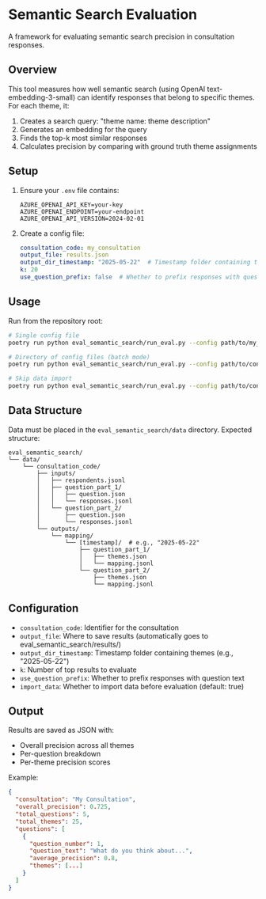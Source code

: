 # Semantic Search Evaluation

A framework for evaluating semantic search precision in consultation responses.

## Overview

This tool measures how well semantic search (using OpenAI text-embedding-3-small) can identify responses that belong to specific themes. For each theme, it:

1. Creates a search query: "theme name: theme description"
2. Generates an embedding for the query
3. Finds the top-k most similar responses
4. Calculates precision by comparing with ground truth theme assignments

## Setup

1. Ensure your `.env` file contains:
   ```
   AZURE_OPENAI_API_KEY=your-key
   AZURE_OPENAI_ENDPOINT=your-endpoint
   AZURE_OPENAI_API_VERSION=2024-02-01
   ```

2. Create a config file:
   ```yaml
   consultation_code: my_consultation
   output_file: results.json
   output_dir_timestamp: "2025-05-22"  # Timestamp folder containing themes
   k: 20
   use_question_prefix: false  # Whether to prefix responses with question text
   ```

## Usage

Run from the repository root:

```bash
# Single config file
poetry run python eval_semantic_search/run_eval.py --config path/to/my_config.yaml

# Directory of config files (batch mode)
poetry run python eval_semantic_search/run_eval.py --config path/to/configs/

# Skip data import
poetry run python eval_semantic_search/run_eval.py --config path/to/config --no-import-data
```

## Data Structure

Data must be placed in the `eval_semantic_search/data` directory. Expected structure:
```
eval_semantic_search/
└── data/
    └── consultation_code/
        ├── inputs/
        │   ├── respondents.jsonl
        │   ├── question_part_1/
        │   │   ├── question.json
        │   │   └── responses.jsonl
        │   └── question_part_2/
        │       ├── question.json
        │       └── responses.jsonl
        └── outputs/
            └── mapping/
                └── [timestamp]/  # e.g., "2025-05-22"
                    ├── question_part_1/
                    │   ├── themes.json
                    │   └── mapping.jsonl
                    └── question_part_2/
                        ├── themes.json
                        └── mapping.jsonl
```

## Configuration

- `consultation_code`: Identifier for the consultation
- `output_file`: Where to save results (automatically goes to eval_semantic_search/results/)
- `output_dir_timestamp`: Timestamp folder containing themes (e.g., "2025-05-22")
- `k`: Number of top results to evaluate
- `use_question_prefix`: Whether to prefix responses with question text
- `import_data`: Whether to import data before evaluation (default: true)

## Output

Results are saved as JSON with:
- Overall precision across all themes
- Per-question breakdown
- Per-theme precision scores

Example:
```json
{
  "consultation": "My Consultation",
  "overall_precision": 0.725,
  "total_questions": 5,
  "total_themes": 25,
  "questions": [
    {
      "question_number": 1,
      "question_text": "What do you think about...",
      "average_precision": 0.8,
      "themes": [...]
    }
  ]
}
```